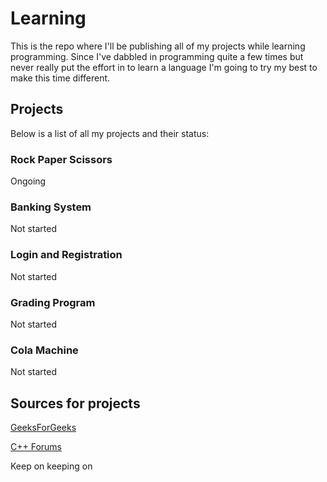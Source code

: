 # Learning
This is the repo where I'll be publishing all of my projects while learning programming. Since I've dabbled in programming quite a few times but never really put the effort in to learn a language I'm going to try my best to make this time different. 

## Projects
Below is a list of all my projects and their status:

### Rock Paper Scissors
Ongoing

### Banking System
Not started

### Login and Registration
Not started

### Grading Program
Not started

### Cola Machine
Not started


## Sources for projects
[GeeksForGeeks](https://www.geeksforgeeks.org/cpp/top-50-cpp-project-ideas-for-beginners-advanced/)

[C++ Forums](https://cplusplus.com/forum/articles/12974/)










Keep on keeping on